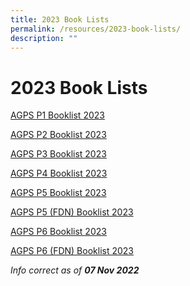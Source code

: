 ```yaml
---
title: 2023 Book Lists
permalink: /resources/2023-book-lists/
description: ""
---
```

2023 Book Lists
===============

<a href="/files/Booklist/2023/AGPS%20P1%20Booklist%202023.pdf" target=_blank>AGPS P1 Booklist 2023</a>

<a href="/files/Booklist/2023/AGPS%20P2%20Booklist%202023.pdf" target=_blank>AGPS P2 Booklist 2023</a>

<a href="/files/Booklist/2023/AGPS%20P3%20Booklist%202023.pdf" target=_blank>AGPS P3 Booklist 2023</a>

<a href="/files/Booklist/2023/AGPS%20P4%20Booklist%202023.pdf" target=_blank>AGPS P4 Booklist 2023</a>

<a href="/files/Booklist/2023/AGPS%20P5%20Booklist%202023.pdf" target=_blank>AGPS P5 Booklist 2023</a>

<a href="/files/Booklist/2023/AGPS%20P5%20(FDN)%20Booklist%202023.pdf" target=_blank>AGPS P5 (FDN) Booklist 2023</a>

<a href="/files/Booklist/2023/AGPS%20P6%20Booklist%202023.pdf" target=_blank>AGPS P6 Booklist 2023</a>

<a href="/files/Booklist/2023/AGPS%20P6%20(FDN)%20Booklist%202023.pdf" target=_blank>AGPS P6 (FDN) Booklist 2023</a>


_Info correct as of **07 Nov 2022**_